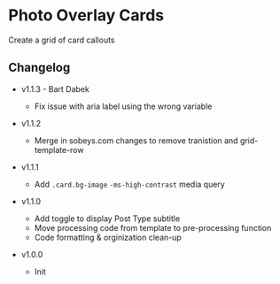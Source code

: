 # Photo Overlay Cards

Create a grid of card callouts

## Changelog

- v1.1.3 - Bart Dabek
    - Fix issue with aria label using the wrong variable

- v1.1.2
    - Merge in sobeys.com changes to remove tranistion and grid-template-row

- v1.1.1
	- Add `.card.bg-image` `-ms-high-contrast` media query

- v1.1.0
	- Add toggle to display Post Type subtitle
	- Move processing code from template to pre-processing function
	- Code formatting & orginization clean-up

- v1.0.0
	- Init
